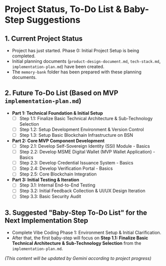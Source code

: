 # Project Status, To-Do List & Baby-Step Suggestions

## 1. Current Project Status
* Project has just started. Phase 0: Initial Project Setup is being completed.
* Initial planning documents (`product-design-document.md`, `tech-stack.md`, `implementation-plan.md`) have been created.
* The `memory-bank` folder has been prepared with these planning documents.

## 2. Future To-Do List (Based on MVP `implementation-plan.md`)
* **Part 1: Technical Foundation & Initial Setup**
    * [ ] Step 1.1: Finalize Basic Technical Architecture & Sub-Technology Selection
    * [ ] Step 1.2: Setup Development Environment & Version Control
    * [ ] Step 1.3: Setup Basic Blockchain Infrastructure on BSN
* **Part 2: Core MVP Component Development**
    * [ ] Step 2.1: Develop Self-Sovereign Identity (SSI) Module - Basics
    * [ ] Step 2.2: Develop MSME Digital Wallet (MVP Wallet Application) - Basics
    * [ ] Step 2.3: Develop Credential Issuance System - Basics
    * [ ] Step 2.4: Develop Verification Portal - Basics
    * [ ] Step 2.5: Core Blockchain Integration
* **Part 3: Initial Testing & Iteration**
    * [ ] Step 3.1: Internal End-to-End Testing
    * [ ] Step 3.2: Initial Feedback Collection & UI/UX Design Iteration
    * [ ] Step 3.3: Basic Security Audit

## 3. Suggested "Baby-Step To-Do List" for the Next Implementation Step
* Complete Vibe Coding Phase 1: Environment Setup & Initial Clarification.
* After that, the first baby-step will focus on **Step 1.1: Finalize Basic Technical Architecture & Sub-Technology Selection** from the `implementation-plan.md`.

*(This content will be updated by Gemini according to project progress)* 